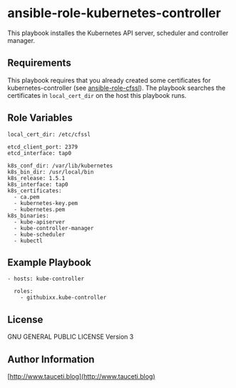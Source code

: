 ansible-role-kubernetes-controller
==================================

This playbook installes the Kubernetes API server, scheduler and controller manager. 

Requirements
------------

This playbook requires that you already created some certificates for kubernetes-controller (see [ansible-role-cfssl](https://github.com/githubixx/ansible-role-cfssl)). The playbook searches the certificates in `local_cert_dir` on the host this playbook runs.

Role Variables
--------------

```
local_cert_dir: /etc/cfssl

etcd_client_port: 2379
etcd_interface: tap0

k8s_conf_dir: /var/lib/kubernetes
k8s_bin_dir: /usr/local/bin
k8s_release: 1.5.1
k8s_interface: tap0
k8s_certificates:
  - ca.pem
  - kubernetes-key.pem
  - kubernetes.pem
k8s_binaries:
  - kube-apiserver
  - kube-controller-manager
  - kube-scheduler
  - kubectl
```

Example Playbook
----------------

```
- hosts: kube-controller

  roles:
    - githubixx.kube-controller
```

License
-------

GNU GENERAL PUBLIC LICENSE Version 3

Author Information
------------------

[http://www.tauceti.blog](http://www.tauceti.blog)
